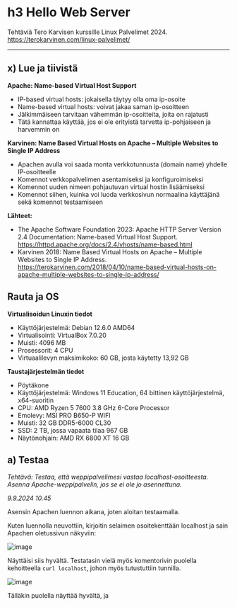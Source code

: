 # h3 Hello Web Server

Tehtäviä Tero Karvisen kurssille Linux Palvelimet 2024. https://terokarvinen.com/linux-palvelimet/

---

## x) Lue ja tiivistä

**Apache: Name-based Virtual Host Support**
- IP-based virtual hosts: jokaisella täytyy olla oma ip-osoite
- Name-based virtual hosts: voivat jakaa saman ip-osoitteen
- Jälkimmäiseen tarvitaan vähemmän ip-osoitteita, joita on rajatusti
- Tätä kannattaa käyttää, jos ei ole erityistä tarvetta ip-pohjaiseen ja harvemmin on


**Karvinen: Name Based Virtual Hosts on Apache – Multiple Websites to Single IP Address**
- Apachen avulla voi saada monta verkkotunnusta (domain name) yhdelle IP-osoitteelle
- Komennot verkkopalvelimen asentamiseksi ja konfiguroimiseksi
- Komennot uuden nimeen pohjautuvan virtual hostin lisäämiseksi
- Komennot siihen, kuinka voi luoda verkkosivun normaalina käyttäjänä sekä  komennot testaamiseen 


**Lähteet:**
- The Apache Software Foundation 2023: Apache HTTP Server Version 2.4 Documentation: Name-based Virtual Host Support. https://httpd.apache.org/docs/2.4/vhosts/name-based.html
- Karvinen 2018: Name Based Virtual Hosts on Apache – Multiple Websites to Single IP Address. https://terokarvinen.com/2018/04/10/name-based-virtual-hosts-on-apache-multiple-websites-to-single-ip-address/


## Rauta ja OS

**Virtualisoidun Linuxin tiedot**

- Käyttöjärjestelmä: Debian 12.6.0 AMD64
- Virtualisointi: VirtualBox 7.0.20
- Muisti: 4096 MB
- Prosessorit: 4 CPU
- Virtuaalilevyn maksimikoko: 60 GB, josta käytetty 13,92 GB

**Taustajärjestelmän tiedot**

- Pöytäkone
- Käyttöjärjestelmä: Windows 11 Education, 64 bittinen käyttöjärjestelmä, x64-suoritin
- CPU: AMD Ryzen 5 7600 3.8 GHz 6-Core Processor
- Emolevy: MSI PRO B650-P WIFI
- Muisti: 32 GB DDR5-6000 CL30
- SSD: 2 TB, jossa vapaata tilaa 967 GB
- Näytönohjain: AMD RX 6800 XT 16 GB


## a) Testaa

*Tehtävä: Testaa, että weppipalvelimesi vastaa localhost-osoitteesta. Asenna Apache-weppipalvelin, jos se ei ole jo asennettuna.*

*9.9.2024 10.45*

Asensin Apachen luennon aikana, joten aloitan testaamalla.

Kuten luennolla neuvottiin, kirjoitin selaimen osoitekenttään localhost ja sain Apachen oletussivun näkyviin:

![image](https://github.com/user-attachments/assets/6a95bea9-c723-402b-b6f7-5fe906ff15fc)

Näyttäisi siis hyvältä. Testatasin vielä myös komentorivin puolella kehoitteella `curl localhost`, johon myös tutustuttiin tunnilla.

![image](https://github.com/user-attachments/assets/8d427ff2-62b4-44cd-9b4a-66c134da2e96)

Tälläkin puolella näyttää hyvältä, ja <title>-kohdassa nähdään sivun nimi It works, joka nähtiin myös selaimen puolella.


## b) Etsi lokista

*9.9.2024 n. klo 11*

*Tehtävä: Etsi lokista rivit, jotka syntyvät, kun lataat omalta palvelimeltasi yhden sivun. Analysoi rivit (eli selitä yksityiskohtaisesti jokainen kohta ja numero, etsi tarvittaessa lähteitä).*

Kurssisivulla vinkataan komennot `sudo tail /var/log/apache2/access.log`, `sudo tail /var/log/apache2/error.log`, joten näillä varmaankin pääsen haluttuihin lokeihin käsiksi. Tutkin asiaa.

Ensimmäisellä komennolla saadaan seuraavanlaista tietoa:

![image](https://github.com/user-attachments/assets/0e7fdc70-f85e-413f-a44c-6562c59055ad)

Ja jälkimmäisellä seuraava:

![image](https://github.com/user-attachments/assets/460cb920-ff23-40d1-b7fb-e9b83ae296fb)

Seuraavaksi perehdyin aiheeseen lisää, jotta osasin tulkita näkemääni.

Apachen sivujen (https://httpd.apache.org/docs/current/logs.html) mukaan pääsyloki (access log) tallentaa kaikki pyynnöt, jotka serveri on prosessoinut. Virheloki (error log) puolestaan on sivuston mukaan tärkein lokitiedosto. Apache lähettää tänne diagnostiikkatietoja ja kirjaa kohtaamansa virheet. Jos kohtaa ongelman serverin käynnistämisessä tai operoinnissa, niin täältä kannattaa tarkistaa ensimmäisenä.

Komennoilla hain siis pääsylokin ja virhelokin.

**Pääsyloki**

Tässä uudestaan pääsylokin kuvakaappaus:

![image](https://github.com/user-attachments/assets/1719de4b-283a-44bb-9a8c-b5e9b8775254)

Pääsylokien aivan alussa on IP-osoite eli 127.0.0.1. Arvelin, että luennolla oli ehkä puhetta localhostin IP-osoitteesta ja ainakin muutamassa tunnilta ottamassani ruutukaappauksessa näkyy sama IP-osoite. Selvitin asian (https://whatismyipaddress.com/localhost) ja kyseessä on tosiaan localhostin IP-osoite.

Ayooluwa Isaiahin (https://betterstack.com/community/guides/logging/how-to-view-and-configure-apache-access-and-error-logs/) mukaan IP-osoitteen perässä olevat kaksi viivaa ovat placeholdereita, ensimmäinen on "remote log name (name used to log in a user)" ja jälkimmäinen "remote username (username of logger-in user)" ja jos näitä ei ole asetettu, tilalla on -. 

Seuraavana on päiväys ja kellonaika. Päiväys on sekä pääsylokissa että virhelokissa tälle päivälle, mutta kellonajat ovat pääsylokin ja virhelokin puolella noin 15 minuutin erotuksella toisistaan. Pääsylokia tarkemmin tarkastelemalla totesin, että siinä on kuvattu edellisen tehtävän toiminnot. Tehtävässä kirjoitin komentoriville `curl localhost` ja hain Firefox-selaimella saman sivun.

*Huomio: Hämmensin itseäni sillä, että olin kirjannut tekemäni toimet edelliseen tehtävään eri järjestykseen kuin lokissa näkyy. Tästä opin, että on tärkeää kirjoittaa raporttiin asiat oikeaan järjestykseen, jotta jos jälkikäteen asioihin joutuu palaamaan, on tulkinta helpompaa. Samoin unohdukseni kirjata kellonaika tämän tehtävän alkuun lisäsi haasteita arvioida lokien kellonaikoja.*

Eli päiväys ja kellonaika ovat se aika, jolloin olen tehnyt komennot. Lokiin on kirjautunut se hetki, kun olen hakenut sivuston tiedot komentorivillä ja verkkoselaimessa ja määritetään vielä se, millä aikavyöhykkeellä käytetty kellonaika on.

"GET / HTTP/1.1" tarkoittaa Ayooluwa Isaiahin mukaan pyynnön metodia, reittiä ja protokollaa. 200 on vastauksen koodi ja 10956 / 3380 on vastauksen koko bitteinä. "-" on viittaajan URL-osoite, jos tarjolla tai muuten placeholderina on jälleen -. Viimeisenä on yksityiskohtaista tietoa pyynnön tehneestä "user agent of the client".


**Virheloki**

Tässä uudestaan virhelokin kuvakaappaus:

![image](https://github.com/user-attachments/assets/bffabe54-b497-41d0-bb3c-509328d816de)

Apachen sivuston (https://httpd.apache.org/docs/current/logs.html) kuvaa virhelokin sisältöä seuraavasti:

- ensimmäisenä lokitiedossa on viestin päiväys ja aika
- seuraavana on moduuli, joka tuottaa viestin
- kolmantena prosessin ID ja mahdollisesti "thread ID"
- neljäntenä "client address", joka teki pyynnön
- viimeisenä tarkka virheviesti

Tarkasteltavassa virhelokissa ensimmäisenä on siis viestin päiväys ja aika. Päiväys on tälle päivälle ja kellonaika on kymmenen minuuttia ennen kuin aloitin tekemään testausta tehtävässä a. Oletan, että kyseessä on suunnilleen kellonaika, jolloin olen tänään käynnistänyt Debianin. Sekunnin murto-osissa on kahdessa lokissa eroa.

Seuraavaksi ovat viestin tuottaneet moduulit, jotka on molemmat merkktty ilmoituksiksi (notice). Apachen toisella sivulla (https://httpd.apache.org/docs/current/mod/directive-dict.html) kerrotaan, että:

- MPM: tulee sanoista Multi-Processing Module 
- Core: keskeisimpiä Apachen osia ja aina käytettävissä.

Eric Stackifyn sivulla (https://stackify.com/apache-error-log-explained/) toteaa, että notice tarkoittaa normaalia, mutta merkittävää tilaa.

[pid 749:tid 749], joka on molemmissa lokeissa, on prosessin id ja myös mahdollisesti "thread ID". Eli molemmissa on sama prosessi id sekä thread id 749.

Client address on Apachen (https://httpd.apache.org/docs/current/logs.html) sivujen esimerkissä hakasuluissa. Tällaista tietoa ei lokeissa ollut näkyvillä. Ericin mukaan virhelokissa puuttuvat parametrit jätetään pois eli vaikuttaisi toimivan eri tavalla kuin pääsyloki, jossa puuttuvien tietojen tilalla oli -.

Viimeisenä on tarkka virheviesti. AH00489 vaikuttaisi olevan kyseisen viestin tunnus, koska keskustelupalstalla Nicola Urbinatin (https://talk.plesk.com/threads/apache-restarts-randomly.358945/) kuvakaappauksissa on sama koodi, kun virhelokin viesti on ilmoittanut "resuming normal operations". Kyseinen viesti vaikuttaisi kertovan, että Apache versionumerolla 2.4.62 ja joka pyörii Debianilla on konfiguroitu ja palaa normaaliin toimintaan. Eli käynnistettyäni Debianin, myös Apache on käynnistynyt.

Toinen viesti puolestaan kertoo, että komentoa /usr/bin/apache2 käytettiin. (Lähde: https://serverfault.com/questions/607873/apache-is-ok-but-what-is-this-in-error-log-mpm-preforknotice)

*(Lopetus klo 13.23.)*

*Kommentti 14.56: Tehtävässä näköjään ei olisikaan tarvinnut analysoida virhelokia, mutta tuskin työ hukkaan meni.*

## c) Etusivu uusiksi

*9.9.2024 14.50*

*Tehtävä: Etusivu uusiksi. Tee uusi name based virtual host. Sivun tulee näkyä suoraan palvelimen etusivulla http://localhost/. Sivua pitää pystyä muokkaamaan normaalina käyttäjänä, ilman sudoa. Tee uusi, laita vanhat pois päältä. Uusi sivu on hattu.example.com, ja tämän pitää näkyä: asetustiedoston nimessä, asetustiedoston ServerName-muuttujassa sekä etusivun sisällössä (esim title, h1 tai p).*

Etsin opettajan ohjesivulta (https://terokarvinen.com/2018/04/10/name-based-virtual-hosts-on-apache-multiple-websites-to-single-ip-address/) neuvoja tehtävän tekemiseen. Sieltä löytyy tällainen komento `$ echo "Default"|sudo tee /var/www/html/index.html`

Kokeilin:

![image](https://github.com/user-attachments/assets/3811de12-e7ba-49f8-bae9-b8545607e931)

Tarvitsin lisätietoa komennosta. Koska googlaamalla ei heti löytynyt suoraa selkeää vastausta, kysyin ChatGPT:ltä seuraavan kysymyksen: "Mitä tämä komento tekee: $ echo "Default"|sudo tee /var/www/html/index.html" ChatGPT kertoi, että `echo "Default"` tulostaa sanan Default ja että `echo`-komento tulostaa tekstin komentoriville. Putki lähettää komennon tulosteen seuraavan komennon syötteeksi. tee-komento lukee syotteen eli tässä tapauksessa "Default"-tekstin ja kirjoittaa sen tiedostoon eli `/var/www/html/index.html`.

Eli jos oikein ymmärsin, komennon olisi pitänyt korvata aiempi etusivun sisältö, mutta sivu näyttää edelleen samalta:

![image](https://github.com/user-attachments/assets/13012819-0642-4b41-94e5-b07b4382ce67)

Hetken ihmeteltyäni ymmärsin tarkistaa kirjoittamani komennon ja sieltä löytyi kirjoitusvirhe. Uusi yritys:

![image](https://github.com/user-attachments/assets/5a4aab15-54ac-4fa0-b8a8-2407ca7a498a)

Kokeillaan myös selaimessa:

![image](https://github.com/user-attachments/assets/0ea9286d-4ffe-472d-a515-a6e4fc419e8d)

Molempiin on nyt vaihtunut alkuperäisen tekstin sijalle pelkkä Default eli etusivun sisältö on muutettu.

Seuraavaksi opettajan ohjeessa lisätään uusi name based virtual host. Tehtävässä uuden sivun nimi on hattu.example.com.

ChatGPT avasi yllä komennon selkeästi, joten palasin ChatGPT:n äärelle ja kysyin "Mitä tämä komento tekee sudoedit /etc/apache2/sites-available/pyora.example.com.conf". ChatGPT:n mukaan komento avaa pyora.example.com konfiguraatiotiedoston muokattavaksi.

Muutin ohjeissa olevan pyora.example.com tilalle hattu.example.com ja katsoi, mitä tapahtuu.

Komento avasi tyhjän tiedoston muokattavaksi.

![image](https://github.com/user-attachments/assets/0c82f00b-6913-4be6-b7ba-b08db69ec344)

Suljin tiedoston tallentamatta, koska olin säätänyt jotain. Kokeilin pari kertaa uudestaan, kunnes löysin oikeat näppäimet, jolla tiedosto tallentui. Alkuun cat-komento ilmoitti, että tiedostoa ei ole ja kun lopulta tallensin tiedoston, komento ei näyttänyt mitään, koska tiedost oli tyhjä.

![image](https://github.com/user-attachments/assets/f45e8b97-1c5f-4db7-aaf4-20289e03930c)

Opettajan ohjesivulla cat-komento näytti tiedoston sisältä tietoja. Aiheuttiko säätäminen jotain ongelmia? Vai kuuluiko minun kirjoittaa cat-komennolla näkyvät tiedot itse tiedostoon?

Kokeilin molempia vaihtoehtoja, mutta ohjesivun seuraava vaihe, jossa pitäisi tehdä verkkosivu normaalina käyttäjänä, ei toimi kummallakaan tavalla. Jokin on ongelmana, mutta en tiedä mikä.

Ihmetellessä raportoinnista jäi jokunen ihmettely ja testikerta nyt välistä, tässä viimeisin. Kuten voi huomata, hattu.example.com oli jo aiemmin otettu käyttöön:

![image](https://github.com/user-attachments/assets/d1fb469e-e730-4be9-8ff2-8472024dc5c0)

Etsin lisätietoa. TechRepublic-kanavan ohjeiden (https://www.youtube.com/watch?v=_uZjqSyLWQM) perusteella tiedot tosiaan tuli itse laittaa tiedostoon. Näin olinkin jo tehnyt, kuten yllä olevasta kuvasta näkyy.

Jotain kuitenkin on vielä väärin, sillä ohjesivun se

Yksi ongelma ainakin oli, että seurasin liian kirjaimellisesti ohjetta. Vaihdoin xubuntun omaan käyttäjänimeeni.

![image](https://github.com/user-attachments/assets/0f26669a-3cc3-4cdc-80e7-c253c6d5fed1)

Käynnistin varalta apache2:n uudelleen. Ja kokeilin mkdir-komentoa uudestaan.

![image](https://github.com/user-attachments/assets/f4922fe1-1934-40bf-9ca0-1a88a79eae06)

Ja nyt ei enää tule virheilmoituksia, kun komennossa on oikeasti olemassa oleva käyttäjänimi.


---

**Lähteet:**
- Apache: Log Files. https://httpd.apache.org/docs/current/logs.html
- Apache: Terms Used to Describe Directives. https://httpd.apache.org/docs/current/mod/directive-dict.html
- ChatGPT
- Eric, 17.3.2023: Apache Error Log Explained. https://stackify.com/apache-error-log-explained/
- Isaiah, Ayooluwa, 23.11.2023: How to View and Configure Apache Access & Error Logs. https://betterstack.com/community/guides/logging/how-to-view-and-configure-apache-access-and-error-logs/
- Karvinen, Tero: Linux Palvelimet 2024 alkuksyksy. https://terokarvinen.com/linux-palvelimet/
- Karvinen, Tero: Oppitunti 4.9.2024. Linux-palvelimet. https://terokarvinen.com/linux-palvelimet/
- Karvinen, Tero, 2018: Name Based Virtual Hosts on Apache – Multiple Websites to Single IP Address. https://terokarvinen.com/2018/04/10/name-based-virtual-hosts-on-apache-multiple-websites-to-single-ip-address/
- Nicola Urbinati: Apache restarts randomly. https://talk.plesk.com/threads/apache-restarts-randomly.358945/
- Serverfault: Apache is OK, but what is this in error.log - [mpm_prefork:notice]?. https://serverfault.com/questions/607873/apache-is-ok-but-what-is-this-in-error-log-mpm-preforknotice
- TechRepublic, 31.12.2020: Apache web server: How to install and configure a website. https://www.youtube.com/watch?v=_uZjqSyLWQM
- WhatIsMyIPAddress. https://whatismyipaddress.com/localhost

---
  
*Tätä dokumenttia saa kopioida ja muokata GNU General Public License (versio 2 tai uudempi) mukaisesti. http://www.gnu.org/licenses/gpl.html*

*Pohjana Tero Karvinen 2012: Linux kurssi, http://terokarvinen.com*

*Raportin tekijä: Jenni Muhonen*
